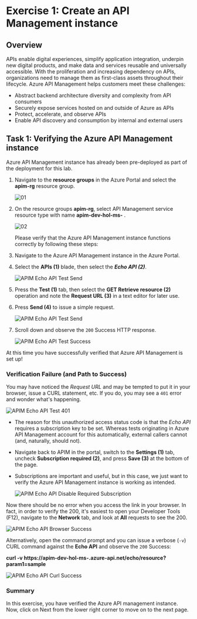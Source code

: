 # Exercise 1: Create an API Management instance
## Overview
APIs enable digital experiences, simplify application integration, underpin new digital products, and make data and services reusable and universally accessible. With the proliferation and increasing dependency on APIs, organizations need to manage them as first-class assets throughout their lifecycle.
Azure API Management helps customers meet these challenges:

- Abstract backend architecture diversity and complexity from API consumers
- Securely expose services hosted on and outside of Azure as APIs
- Protect, accelerate, and observe APIs
- Enable API discovery and consumption by internal and external users

## Task 1: Verifying the Azure API Management instance
Azure API Management instance has already been pre-deployed as part of the deployment for this lab.

1) Navigate to the **resource groups** in the Azure Portal and select the **apim-rg** resource group.

   ![01](media/P2-T1-S1.1.png)

2) On the resource groups **apim-rg**, select API Management service resource type with name **apim-dev-hol-ms-<inject key="Deployment ID" enableCopy="false" />** . 
   
   ![02](media/02.png)
   
   Please verify that the Azure API Management instance functions correctly by following these steps:

1) Navigate to the Azure API Management instance in the Azure Portal.  
2) Select the **APIs (1)** blade, then select the ***Echo API (2)***.

     ![APIM Echo API Test Send](media/P2-T1-S2.1.png)

4) Press the **Test (1)** tab, then select the **GET Retrieve resource (2)** operation and note the **Request URL (3)** in a text editor for later use.  
5) Press **Send (4)** to issue a simple request.  

     ![APIM Echo API Test Send](media/03.png)

6) Scroll down and observe the `200` Success HTTP response.  

     ![APIM Echo API Test Success](media/04.png)

At this time you have successfully verified that Azure API Management is set up!

### Verification Failure (and Path to Success)

You may have noticed the *Request URL* and may be tempted to put it in your browser, issue a CURL statement, etc. If you do, you may see a `401` error and wonder what's happening.

   ![APIM Echo API Test 401](media/05.png)

* The reason for this unauthorized access status code is that the *Echo API* requires a subscription key to be set. Whereas tests originating in Azure API Management account for this automatically, external callers cannot (and, naturally, should not).

* Navigate back to APIM in the portal, switch to the **Settings (1)** tab, uncheck **Subscription required (2)**, and press **Save (3)** at the bottom of the page.

* Subscriptions are important and useful, but in this case, we just want to verify the Azure API Management instance is working as intended.

   ![APIM Echo API Disable Required Subscription](media/06.png)

Now there should be no error when you access the link in your browser. In fact, in order to verify the 200, it's easiest to open your Developer Tools (F12), navigate to the **Network** tab, and look at **All** requests to see the 200.

   ![APIM Echo API Browser Success](media/07.png)

Alternatively, open the command prompt and you can issue a verbose (`-v`) CURL command against the **Echo API** and observe the `200` Success:

**curl -v https://apim-dev-hol-ms-<inject key="Deployment ID" enableCopy="false" />.azure-api.net/echo/resource?param1=sample**

   ![APIM Echo API Curl Success](../../assets/images/apim-echo-api-test-6.png)

### Summary
In this exercise, you have verified the Azure API management instance. Now, click on Next from the lower right corner to move on to the next page.

